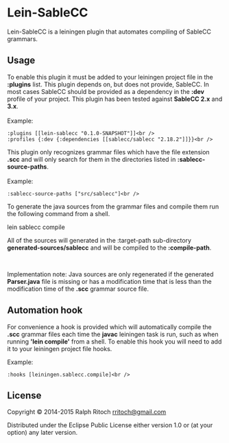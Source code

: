 # Lein-SableCC

Lein-SableCC is a leiningen plugin that automates compiling of SableCC grammars.

## Usage

To enable this plugin it must be added to your leiningen project file in the 
**:plugins** list. This plugin depends on, but does not provide, SableCC. In most
cases SableCC should be provided as a dependency in the **:dev** profile of your
project. This plugin has been tested against **SableCC 2.x** and **3.x**.
<br />
<br />
Example:

```
:plugins [[lein-sablecc "0.1.0-SNAPSHOT"]]<br />
:profiles {:dev {:dependencies [[sablecc/sablecc "2.18.2"]]}}<br />
```

This plugin only recognizes grammar files which have the file extension **.scc** 
and will only search for them in the directories listed in **:sablecc-source-paths**.
<br />
<br />
Example:

```
:sablecc-source-paths ["src/sablecc"]<br />
```

To generate the java sources from the grammar files and compile them run the 
following command from a shell.

lein sablecc compile

All of the sources will generated in the :target-path sub-directory 
**generated-sources/sablecc** and will be compiled to the **:compile-path**. 

<br />

Implementation note: Java sources are only regenerated if the generated 
**Parser.java** file is missing or has a modification time that is less than the 
modification time of the **.scc** grammar source file.

## Automation hook

For convenience a hook is provided which will automatically compile the **.scc**
grammar files each time the **javac** leiningen task is run, such as when running 
**'lein compile'** from a shell. To enable this hook you will need to add it to
your leiningen project file hooks.

Example:

```
:hooks [leiningen.sablecc.compile]<br />
```

## License

Copyright © 2014-2015 Ralph Ritoch <rritoch@gmail.com>

Distributed under the Eclipse Public License either version 1.0 or (at
your option) any later version.
